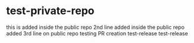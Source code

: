 # test-private-repo

this is added inside the public repo
2nd line added inside the public repo
added 3rd line on public repo
testing PR creation
test-release
test-release
